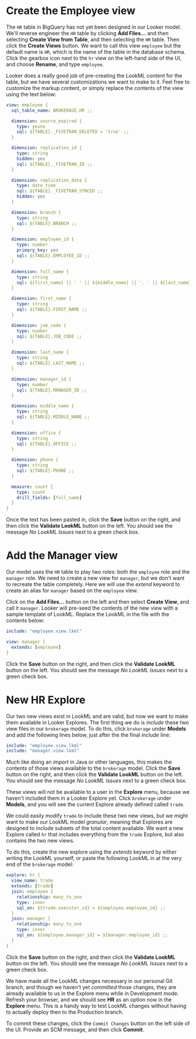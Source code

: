 # Create the Employee view

The `HR` table in BigQuery has not yet been designed in our Looker model. We'll reverse engineer the `HR` table by clicking **Add Files...** and then selecting **Create View from Table**, and then selecting the `HR` table. Then click the **Create Views** button. We want to call this view `employee` but the default name is `HR`, which is the name of the table in the database schema. Click the gearbox icon next to the `hr` view on the left-hand side of the UI, and choose **Rename**, and type `employee`.

Looker does a really good job of pre-creating the LookML content for the table, but we have several customizations we want to make to it. Feel free to customize the markup content, or simply replace the contents of the view using the text below:

```yaml
view: employee {
  sql_table_name: BROKERAGE.HR ;;

  dimension: source_expired {
    type: yesno
    sql: ${TABLE}._FIVETRAN_DELETED = 'true' ;;
  }

  dimension: replication_id {
    type: string
    hidden: yes
    sql: ${TABLE}._FIVETRAN_ID ;;
  }

  dimension: replication_date {
    type: date_time
    sql: ${TABLE}._FIVETRAN_SYNCED ;;
    hidden: yes
  }

  dimension: branch {
    type: string
    sql: ${TABLE}.BRANCH ;;
  }

  dimension: employee_id {
    type: number
    primary_key: yes
    sql: ${TABLE}.EMPLOYEE_ID ;;
  }

  dimension: full_name {
    type: string
    sql: ${first_name} || ' ' || ${middle_name} || '. ' || ${last_name};;
  }

  dimension: first_name {
    type: string
    sql: ${TABLE}.FIRST_NAME ;;
  }

  dimension: job_code {
    type: number
    sql: ${TABLE}.JOB_CODE ;;
  }

  dimension: last_name {
    type: string
    sql: ${TABLE}.LAST_NAME ;;
  }

  dimension: manager_id {
    type: number
    sql: ${TABLE}.MANAGER_ID ;;
  }

  dimension: middle_name {
    type: string
    sql: ${TABLE}.MIDDLE_NAME ;;
  }

  dimension: office {
    type: string
    sql: ${TABLE}.OFFICE ;;
  }

  dimension: phone {
    type: string
    sql: ${TABLE}.PHONE ;;
  }

  measure: count {
    type: count
    drill_fields: [full_name]
  }
}
```
Once the text has been pasted in, click the **Save** button on the right, and then click the **Validate LookML** button on the left. You should see the message *No LookML Issues* next to a green check box.

# Add the Manager view

Our model uses the `HR` table to play two roles: both the `employee` role and the `manager` role. We need to create a new view for `manager`, but we don't want to recreate the table completely. Here we will use the *extend* keyword to create an alias for `manager` based on the `employee` view.

Click on the **Add Files...** button on the left and then select **Create View**, and call it `manager`. Looker will pre-seed the contents of the new view with a sample template of LookML. Replace the LookML in the file with the contents below:

```yaml
include: "employee.view.lkml"

view: manager {
  extends: [employee]
}
```
Click the **Save** button on the right, and then click the **Validate LookML** button on the left. You should see the message *No LookML Issues* next to a green check box.

# New HR Explore

Our two new views exist in LookML and are valid, but now we want to make them available in Looker Explores. The first thing we do is *include* these two view files in our `brokerage` model. To do this, click `brokerage` under **Models** and add the following lines below, just after the the final *include* line:

```yaml
include: "employee.view.lkml"
include: "manager.view.lkml"
```

Much like doing an *import* in Java or other languages, this makes the contents of those views available to the `brokerage` model. Click the **Save** button on the right, and then click the **Validate LookML** button on the left. You should see the message *No LookML Issues* next to a green check box.

These views will not be available to a user in the **Explore** menu, because we haven't included them in a Looker Explore yet. Click `brokerage` under **Models**, and you will see the current Explore already defined called `trade`.

We could easily modify `trade` to include these two new views, but we might want to make our LookML model *granular*, meaning that Explores are designed to include subsets of the total content available. We want a new Explore called `hr` that includes everything from the `trade` Explore, but also contains the two new views.

To do this, create the new explore using the *extends* keyword by either writing the LookML yourself, or paste the following LookML in at the very end of the `brokerage` model:

```yaml
explore: hr {
  view_name: trade
  extends: [trade]
  join: employee {
    relationship: many_to_one
    type: inner
    sql_on: ${trade.executor_id} = ${employee.employee_id} ;;
  }
  join: manager {
    relationship: many_to_one
    type: inner
    sql_on: ${employee.manager_id} = ${manager.employee_id} ;;
  }
}
```

Click the **Save** button on the right, and then click the **Validate LookML** button on the left. You should see the message *No LookML Issues* next to a green check box.

We have made all the LookML changes necessary in our personal Git branch, and though we haven't yet *committed* those changes, they are already available to us in the Explore menu while in Development mode. Refresh your browser, and we should see **HR** as an option now in the **Explore** menu. This is a handy way to test LookML changes without having to actually deploy then to the Production branch.

To commit these changes, click the `Commit Changes` button on the left side of the UI. Provide an SCM message, and then click **Commit**.
